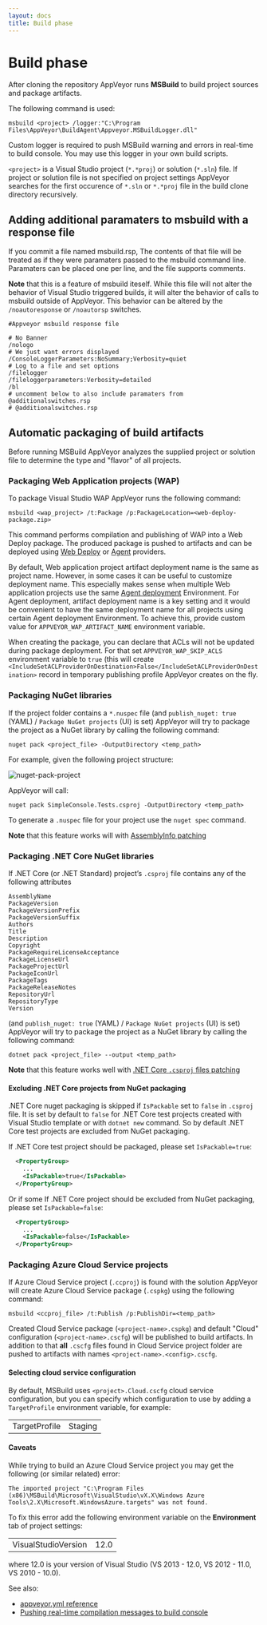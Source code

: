 ```yaml
---
layout: docs
title: Build phase
---
```


# Build phase

After cloning the repository AppVeyor runs **MSBuild** to build project sources and package artifacts.

The following command is used:

    msbuild <project> /logger:"C:\Program Files\AppVeyor\BuildAgent\Appveyor.MSBuildLogger.dll"

Custom logger is required to push MSBuild warning and errors in real-time to build console.
You may use this logger in your own build scripts.

`<project>` is a Visual Studio project (`*.*proj`) or solution (`*.sln`) file. If project or solution file is not specified on project settings AppVeyor searches for the first occurence of `*.sln` or `*.*proj` file in the build clone directory recursively.

## Adding additional paramaters to msbuild with a response file

If you commit a file named msbuild.rsp, The contents of that file will be treated as if they were paramaters passed to the msbuild command line. Paramaters can be placed one per line, and the file supports comments.

**Note** that this is a feature of msbuild iteself. While this file will not alter the behavior of Visual Studio triggered builds, it will alter the behavior of calls to msbuild outside of AppVeyor. This behavior can be altered by the `/noautoresponse` or `/noautorsp` switches.

```
#Appveyor msbuild response file

# No Banner
/nologo
# We just want errors displayed
/ConsoleLoggerParameters:NoSummary;Verbosity=quiet
# Log to a file and set options
/filelogger
/fileloggerparameters:Verbosity=detailed
/bl
# uncomment below to also include paramaters from @additionalswitches.rsp
# @additionalswitches.rsp
```

## Automatic packaging of build artifacts

Before running MSBuild AppVeyor analyzes the supplied project or solution file to determine the type and "flavor" of all projects.

### Packaging Web Application projects (WAP)

To package Visual Studio WAP AppVeyor runs the following command:

    msbuild <wap_project> /t:Package /p:PackageLocation=<web-deploy-package.zip>

This command performs compilation and publishing of WAP into a Web Deploy package. The produced package is pushed to artifacts and can be deployed using [Web Deploy](/docs/deployment/web-deploy/) or [Agent](/docs/deployment/agent/) providers.

By default, Web application project artifact deployment name is the same as project name. However, in some cases it can be useful to customize deployment name. This especially makes sense when multiple Web application projects use the same [Agent deployment](/docs/deployment/agent/#deploying-artifact-package-as-iis-web-site) Environment. For Agent deployment, artifact deployment name is a key setting and it would be convenient to have the same deployment name for all projects using certain Agent deployment Environment. To achieve this, provide custom value for `APPVEYOR_WAP_ARTIFACT_NAME` environment variable.

When creating the package, you can declare that ACLs will not be updated during package deployment. For that set `APPVEYOR_WAP_SKIP_ACLS` environment variable to `true` (this will create `<IncludeSetACLProviderOnDestination>False</IncludeSetACLProviderOnDestination>` record in temporary publishing profile AppVeyor creates on the fly.


### Packaging NuGet libraries

If the project folder contains a `*.nuspec` file (and `publish_nuget: true` (YAML) / `Package NuGet projects` (UI) is set) AppVeyor will try to package the project as a NuGet library by calling the following command:

    nuget pack <project_file> -OutputDirectory <temp_path>

For example, given the following project structure:

![nuget-pack-project](/assets/img/docs/nuget-pack-project.png)

AppVeyor will call:

    nuget pack SimpleConsole.Tests.csproj -OutputDirectory <temp_path>

To generate a `.nuspec` file for your project use the `nuget spec` command.

**Note** that this feature works will with [AssemblyInfo patching](/docs/build-configuration/#assemblyinfo-patching)

### Packaging .NET Core NuGet libraries

If .NET Core (or .NET Standard) project’s `.csproj` file contains any of the following attributes

    AssemblyName
    PackageVersion
    PackageVersionPrefix
    PackageVersionSuffix
    Authors
    Title
    Description
    Copyright
    PackageRequireLicenseAcceptance
    PackageLicenseUrl
    PackageProjectUrl
    PackageIconUrl
    PackageTags
    PackageReleaseNotes
    RepositoryUrl
    RepositoryType
    Version

(and `publish_nuget: true` (YAML) / `Package NuGet projects` (UI) is set) AppVeyor will try to package the project as a NuGet library by calling the following command:

    dotnet pack <project_file> --output <temp_path>

**Note** that this feature works well with [.NET Core `.csproj` files patching](/docs/build-configuration/#net-core-csproj-files-patching)

#### Excluding .NET Core projects from NuGet packaging

.NET Core nuget packaging is skipped if `IsPackable` set to `false` in `.csproj` file. It is set by default to `false` for .NET Core test projects created with Visual Studio template or with `dotnet new` command. So by default .NET Core test projects are excluded from NuGet packaging.

If .NET Core test project should be packaged, please set `IsPackable=true`:

```xml
  <PropertyGroup>
    ...
    <IsPackable>true</IsPackable>
  </PropertyGroup>
```

Or if some If .NET Core project should be excluded from NuGet packaging, please set `IsPackable=false`:

```xml
  <PropertyGroup>
    ...
    <IsPackable>false</IsPackable>
  </PropertyGroup>
```

### Packaging Azure Cloud Service projects

If Azure Cloud Service project (`.ccproj`) is found with the solution AppVeyor will create Azure Cloud Service package (`.cspkg`) using the following command:

    msbuild <ccproj_file> /t:Publish /p:PublishDir=<temp_path>

Created Cloud Service package (`<project-name>.cspkg`) and default "Cloud" configuration (`<project-name>.cscfg`) will be published to build artifacts. In addition to that **all** `.cscfg` files found in Cloud Service project folder are pushed to artifacts with names `<project-name>.<config>.cscfg`.

#### Selecting cloud service configuration

By default, MSBuild uses `<project>.Cloud.cscfg` cloud service configuration, but you can specify which configuration to use by adding a `TargetProfile` environment variable, for example:

<table>
    <tr>
        <td>TargetProfile</td>
        <td>Staging</td>
    </tr>
</table>

#### Caveats

While trying to build an Azure Cloud Service project you may get the following (or similar related) error:

    The imported project "C:\Program Files (x86)\MSBuild\Microsoft\VisualStudio\vX.X\Windows Azure Tools\2.X\Microsoft.WindowsAzure.targets" was not found.

To fix this error add the following environment variable on the **Environment** tab of project settings:

<table>
    <tr>
        <td>VisualStudioVersion</td>
        <td>12.0</td>
    </tr>
</table>

where 12.0 is your version of Visual Studio (VS 2013 - 12.0, VS 2012 - 11.0, VS 2010 - 10.0).

See also:

* [appveyor.yml reference](/docs/appveyor-yml/)
* [Pushing real-time compilation messages to build console](/docs/build-worker-api#add-compilation-message)
